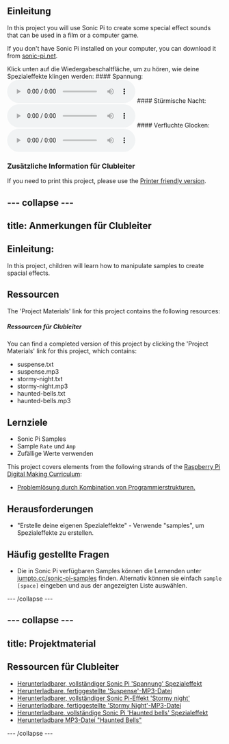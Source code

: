 ## Einleitung

In this project you will use Sonic Pi to create some special effect sounds that can be used in a film or a computer game.

If you don't have Sonic Pi installed on your computer, you can download it from [sonic-pi.net](https://sonic-pi.net/).

<div id="audio-preview" class="pdf-hidden">
  Klick unten auf die Wiedergabeschaltfläche, um zu hören, wie deine Spezialeffekte klingen werden: #### Spannung: <audio controls preload> <source src="resources/suspense.mp3" type="audio/mpeg"> Dein Browser unterstützt das <code>Audio-</code>Element nicht. </audio> #### Stürmische Nacht: <audio controls preload> <source src="resources/stormy-night.mp3" type="audio/mpeg"> Dein Browser unterstützt das <code>Audio-</code>Element nicht. </audio> #### Verfluchte Glocken: <audio controls preload> <source src="resources/haunted-bells.mp3" type="audio/mpeg"> Dein Browser unterstützt das <code>Audio-</code>Element nicht. </audio>
</div>

### Zusätzliche Information für Clubleiter

If you need to print this project, please use the [Printer friendly version](https://projects.raspberrypi.org/en/projects/special-effects/print).

## \--- collapse \---

## title: Anmerkungen für Clubleiter

## Einleitung:

In this project, children will learn how to manipulate samples to create spacial effects.

## Ressourcen

The 'Project Materials' link for this project contains the following resources:

##### Ressourcen für Clubleiter

You can find a completed version of this project by clicking the 'Project Materials' link for this project, which contains:

* suspense.txt
* suspense.mp3
* stormy-night.txt
* stormy-night.mp3
* haunted-bells.txt
* haunted-bells.mp3

## Lernziele

* Sonic Pi Samples
* Sample `Rate` und `Amp`
* Zufällige Werte verwenden

This project covers elements from the following strands of the [Raspberry Pi Digital Making Curriculum](http://rpf.io/curriculum):

* [Problemlösung durch Kombination von Programmierstrukturen.](https://www.raspberrypi.org/curriculum/programming/builder)

## Herausforderungen

* "Erstelle deine eigenen Spezialeffekte" - Verwende "samples", um Spezialeffekte zu erstellen.

## Häufig gestellte Fragen

* Die in Sonic Pi verfügbaren Samples können die Lernenden unter [jumpto.cc/sonic-pi-samples](http://jumpto.cc/sonic-pi-samples) finden. Alternativ können sie einfach `sample [space]` eingeben und aus der angezeigten Liste auswählen.

\--- /collapse \---

## \--- collapse \---

## title: Projektmaterial

## Ressourcen für Clubleiter

* [Herunterladbarer, vollständiger Sonic Pi 'Spannung' Spezialeffekt](resources/suspense.txt)
* [Herunterladbare, fertiggestellte 'Suspense'-MP3-Datei](resources/suspense.mp3)
* [Herunterladbarer, vollständiger Sonic Pi-Effekt 'Stormy night'](resources/stormy-night.txt)
* [Herunterladbare, fertiggestellte 'Stormy Night'-MP3-Datei](resources/stormy-night.mp3)
* [Herunterladbare, vollständige Sonic Pi 'Haunted bells' Spezialeffekt](resources/haunted-bells.txt)
* [Herunterladbare MP3-Datei "Haunted Bells"](resources/haunted-bells.mp3)

\--- /collapse \---